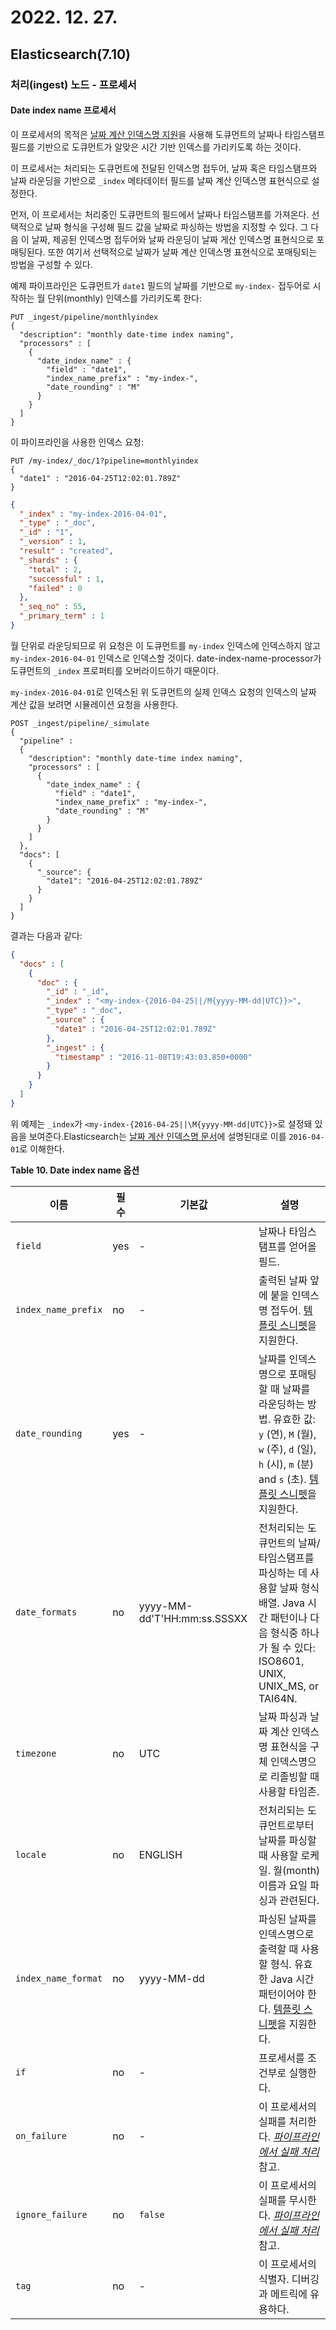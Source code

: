 # 2022. 12. 27.

## Elasticsearch(7.10)

### 처리(ingest) 노드 - 프로세서

#### Date index name 프로세서

이 프로세서의 목적은 [날짜 계산 인덱스명 지원][date-math-index-name]을 사용해 도큐먼트의 날짜나 타임스탬프 필드를 기반으로 도큐먼트가 알맞은 시간 기반 인덱스를 가리키도록 하는 것이다.

이 프로세서는 처리되는 도큐먼트에 전달된 인덱스명 접두어, 날짜 혹은 타임스탬프와 날짜 라운딩을 기반으로 `_index` 메타데이터 필드를 날짜 계산 인덱스명 표현식으로 설정한다.

먼저, 이 프로세서는 처리중인 도큐먼트의 필드에서 날짜나 타임스탬프를 가져온다. 선택적으로 날짜 형식을 구성해 필드 값을 날짜로 파싱하는 방법을 지정할 수 있다. 그 다음 이 날짜, 제공된 인덱스명 접두어와 날짜 라운딩이 날짜 게산 인덱스명 표현식으로 포매팅된다. 또한 여기서 선택적으로 날짜가 날짜 계산 인덱스명 표현식으로 포매팅되는 방법을 구성할 수 있다.

예제 파이프라인은 도큐먼트가 `date1` 필드의 날짜를 기반으로 `my-index-` 접두어로 시작하는 월 단위(monthly) 인덱스를 가리키도록 한다:

```http
PUT _ingest/pipeline/monthlyindex
{
  "description": "monthly date-time index naming",
  "processors" : [
    {
      "date_index_name" : {
        "field" : "date1",
        "index_name_prefix" : "my-index-",
        "date_rounding" : "M"
      }
    }
  ]
}
```

이 파이프라인을 사용한 인덱스 요청:

```http
PUT /my-index/_doc/1?pipeline=monthlyindex
{
  "date1" : "2016-04-25T12:02:01.789Z"
}
```

```json
{
  "_index" : "my-index-2016-04-01",
  "_type" : "_doc",
  "_id" : "1",
  "_version" : 1,
  "result" : "created",
  "_shards" : {
    "total" : 2,
    "successful" : 1,
    "failed" : 0
  },
  "_seq_no" : 55,
  "_primary_term" : 1
}
```

월 단위로 라운딩되므로 위 요청은 이 도큐먼트를 `my-index` 인덱스에 인덱스하지 않고 `my-index-2016-04-01` 인덱스로 인덱스할 것이다. date-index-name-processor가 도큐먼트의 `_index` 프로퍼티를 오버라이드하기 때문이다.

`my-index-2016-04-01`로 인덱스된 위 도큐먼트의 실제 인덱스 요청의 인덱스의 날짜 계산 값을 보려면 시뮬레이션 요청을 사용한다.

```http
POST _ingest/pipeline/_simulate
{
  "pipeline" :
  {
    "description": "monthly date-time index naming",
    "processors" : [
      {
        "date_index_name" : {
          "field" : "date1",
          "index_name_prefix" : "my-index-",
          "date_rounding" : "M"
        }
      }
    ]
  },
  "docs": [
    {
      "_source": {
        "date1": "2016-04-25T12:02:01.789Z"
      }
    }
  ]
}
```

결과는 다음과 같다:

```json
{
  "docs" : [
    {
      "doc" : {
        "_id" : "_id",
        "_index" : "<my-index-{2016-04-25||/M{yyyy-MM-dd|UTC}}>",
        "_type" : "_doc",
        "_source" : {
          "date1" : "2016-04-25T12:02:01.789Z"
        },
        "_ingest" : {
          "timestamp" : "2016-11-08T19:43:03.850+0000"
        }
      }
    }
  ]
}
```

위 예제는 `_index`가 `<my-index-{2016-04-25||\M{yyyy-MM-dd|UTC}}>`로 설정돼 있음을 보여준다.Elasticsearch는 [날짜 계산 인덱스명 문서][date-math-index-name]에 설명된대로 이를 `2016-04-01`로 이해한다.

**Table 10. Date index name 옵션**

| 이름                | 필수 | 기본값                      | 설명                                                         |
| ------------------- | ---- | --------------------------- | ------------------------------------------------------------ |
| `field`             | yes  | -                           | 날짜나 타임스탬프를 얻어올 필드.                             |
| `index_name_prefix` | no   | -                           | 출력된 날짜 앞에 붙을 인덱스명 접두어. [템플릿 스니펫](https://www.elastic.co/guide/en/elasticsearch/reference/7.10/accessing-data-in-pipelines.html#accessing-template-fields)을 지원한다. |
| `date_rounding`     | yes  | -                           | 날짜를 인덱스명으로 포매팅할 때 날짜를 라운딩하는 방법. 유효한 값: `y` (연), `M` (월), `w` (주), `d` (일), `h` (시), `m` (분) and `s` (초). [템플릿 스니펫](https://www.elastic.co/guide/en/elasticsearch/reference/7.10/accessing-data-in-pipelines.html#accessing-template-fields)을 지원한다. |
| `date_formats`      | no   | yyyy-MM-dd'T'HH:mm:ss.SSSXX | 전처리되는 도큐먼트의 날짜/타임스탬프를 파싱하는 데 사용할 날짜 형식 배열. Java 시간 패턴이나 다음 형식중 하나가 될 수 있다: ISO8601, UNIX, UNIX_MS, or TAI64N. |
| `timezone`          | no   | UTC                         | 날짜 파싱과 날짜 계산 인덱스명 표현식을 구체 인덱스명으로 리졸빙할 때 사용할 타임존. |
| `locale`            | no   | ENGLISH                     | 전처리되는 도큐먼트로부터 날짜를 파싱할 때 사용할 로케일. 월(month) 이름과 요일 파싱과 관련된다. |
| `index_name_format` | no   | yyyy-MM-dd                  | 파싱된 날짜를 인덱스명으로 출력할 때 사용할 형식. 유효한 Java 시간 패턴이어야 한다. [템플릿 스니펫](https://www.elastic.co/guide/en/elasticsearch/reference/7.10/accessing-data-in-pipelines.html#accessing-template-fields)을 지원한다. |
| `if`                | no   | -                           | 프로세서를 조건부로 실행한다.                                |
| `on_failure`        | no   | -                           | 이 프로세서의 실패를 처리한다. [*파이프라인에서 실패 처리*](https://www.elastic.co/guide/en/elasticsearch/reference/7.10/handling-failure-in-pipelines.html) 참고. |
| `ignore_failure`    | no   | `false`                     | 이 프로세서의 실패를 무시한다. [*파이프라인에서 실패 처리*](https://www.elastic.co/guide/en/elasticsearch/reference/7.10/handling-failure-in-pipelines.html) 참고. |
| `tag`               | no   | -                           | 이 프로세서의 식별자. 디버깅과 메트릭에 유용하다.            |



[date-math-index-name]: https://www.elastic.co/guide/en/elasticsearch/reference/7.10/date-math-index-names.html